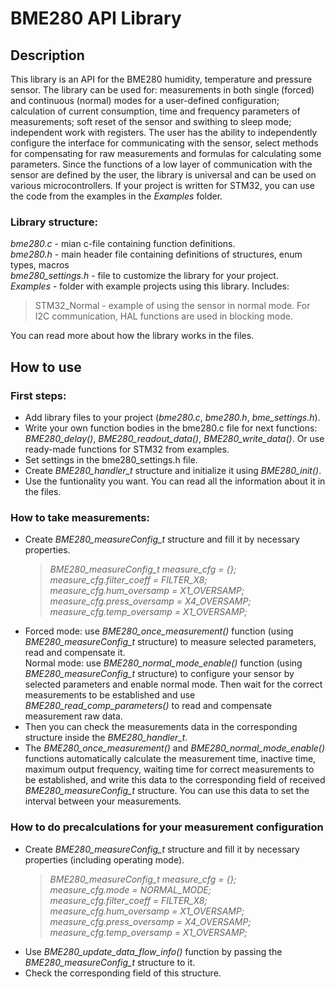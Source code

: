 # BME280 API Library

## Description
 This library is an API for the BME280 humidity, temperature and pressure sensor. The library can be used for: measurements in both single (forced) and continuous (normal) modes for a user-defined configuration; calculation of current consumption, time and frequency parameters of measurements; soft reset of the sensor and swithing to sleep mode; independent work with registers. The user has the ability to independently configure the interface for communicating with the sensor, select methods for compensating for raw measurements and formulas for calculating some parameters. Since the functions of a low layer of communication with the sensor are defined by the user, the library is universal and can be used on various microcontrollers. If your project is written for STM32, you can use the code from the examples in the *Examples* folder.

### Library structure:
*bme280.c* - mian c-file containing function definitions.  
*bme280.h* - main header file containing definitions of structures, enum types, macros  
*bme280_settings.h* - file to customize the library for your project.  
*Examples* - folder with example projects using this library. Includes:  
> STM32_Normal - example of using the sensor in normal mode. For I2C communication, HAL functions are used in blocking mode. 

You can read more about how the library works in the files.

## How to use
### First steps:
- Add library files to your project (*bme280.c*, *bme280.h*, *bme_settings.h*).
- Write your own function bodies in the bme280.c file for next functions: *BME280_delay()*, *BME280_readout_data()*, *BME280_write_data()*. Or use ready-made functions for STM32 from examples.
- Set settings in the bme280_settings.h file.  
- Create *BME280_handler_t* structure and initialize it using *BME280_init()*.
- Use the funtionality you want. You can read all the information about it in the files.

### How to take measurements:
- Create *BME280_measureConfig_t* structure and fill it by necessary properties.
    > *BME280_measureConfig_t measure_cfg = {};  
    measure_cfg.filter_coeff = FILTER_X8;  
    measure_cfg.hum_oversamp = X1_OVERSAMP;  
    measure_cfg.press_oversamp = X4_OVERSAMP;  
    measure_cfg.temp_oversamp = X1_OVERSAMP;*   
- Forced mode: use *BME280_once_measurement()* function (using *BME280_measureConfig_t* structure) to measure selected parameters, read and compensate it.  
Normal mode: use *BME280_normal_mode_enable()* function (using *BME280_measureConfig_t* structure) to configure your sensor by selected parameters and enable normal mode. Then wait for the correct measurements to be established and use *BME280_read_comp_parameters()* to read and compensate measurement raw data.  
- Then you can check the measurements data in the corresponding structure inside the *BME280_handler_t*.  
- The *BME280_once_measurement()* and *BME280_normal_mode_enable()* functions automatically calculate the measurement time, inactive time, maximum output frequency, waiting time for correct measurements to be established, and write this data to the corresponding field of received *BME280_measureConfig_t* structure. You can use this data to set the interval between your measurements.  

### How to do precalculations for your measurement configuration
- Create *BME280_measureConfig_t* structure and fill it by necessary properties (including operating mode).
    > *BME280_measureConfig_t measure_cfg = {};  
    measure_cfg.mode = NORMAL_MODE;  
    measure_cfg.filter_coeff = FILTER_X8;  
    measure_cfg.hum_oversamp = X1_OVERSAMP;  
    measure_cfg.press_oversamp = X4_OVERSAMP;  
    measure_cfg.temp_oversamp = X1_OVERSAMP;*  
- Use *BME280_update_data_flow_info()* function by passing the *BME280_measureConfig_t* structure to it.
- Check the corresponding field of this structure.
